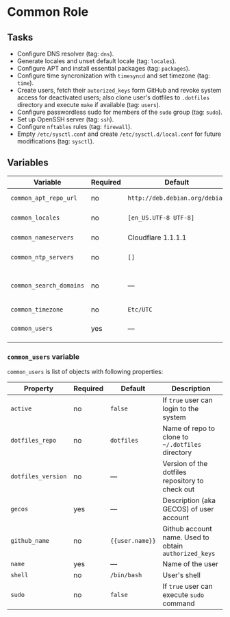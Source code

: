 # Common Role

## Tasks

- Configure DNS resolver (tag: `dns`).
- Generate locales and unset default locale (tag: `locales`).
- Configure APT and install essential packages (tag: `packages`).
- Configure time syncronization with `timesyncd` and set timezone (tag: `time`).
- Create users, fetch their `autorized_keys` form GitHub and revoke system
  access for deactivated users; also clone user's dotfiles to `.dotfiles`
  directory and execute `make` if available (tag: `users`).
- Configure passwordless sudo for members of the `sudo` group (tag: `sudo`).
- Set up OpenSSH server (tag: `ssh`).
- Configure `nftables` rules (tag: `firewall`).
- Empty `/etc/sysctl.conf` and create `/etc/sysctl.d/local.conf` for future
  modifications (tag: `sysctl`).

## Variables

| Variable                | Required | Default                        | Description                                           |
| ----------------------- | -------- | ------------------------------ | ----------------------------------------------------- |
| `common_apt_repo_url`   | no       | `http://deb.debian.org/debian` | URL of APT repository                                 |
| `common_locales`        | no       | `[en_US.UTF-8 UTF-8]`          | List of locales                                       |
| `common_nameservers`    | no       | Cloudflare 1.1.1.1             | List of nameservers                                   |
| `common_ntp_servers`    | no       | `[]`                           | List of NTP servers                                   |
| `common_search_domains` | no       | —                              | List of additional DNS search domains                 |
| `common_timezone`       | no       | `Etc/UTC`                      | Timezone                                              |
| `common_users`          | yes      | —                              | See [`common_users` variable](#common_users-variable) |

### `common_users` variable

`common_users` is list of objects with following properties:

| Property           | Required | Default         | Description                                           |
| ------------------ | -------- | --------------- | ----------------------------------------------------- |
| `active`           | no       | `false`         | If `true` user can login to the system                |
| `dotfiles_repo`    | no       | `dotfiles`      | Name of repo to clone to `~/.dotfiles` directory      |
| `dotfiles_version` | no       | —               | Version of the dotfiles repository to check out       |
| `gecos`            | yes      | —               | Description (aka GECOS) of user account               |
| `github_name`      | no       | `{{user.name}}` | Github account name. Used to obtain `authorized_keys` |
| `name`             | yes      | —               | Name of the user                                      |
| `shell`            | no       | `/bin/bash`     | User's shell                                          |
| `sudo`             | no       | `false`         | If `true` user can execute `sudo` command             |
